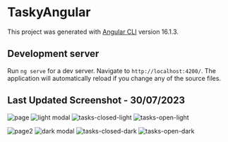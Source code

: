 # TaskyAngular

This project was generated with [Angular CLI](https://github.com/angular/angular-cli) version 16.1.3.

## Development server

Run `ng serve` for a dev server. Navigate to `http://localhost:4200/`. The application will automatically reload if you change any of the source files.

## Last Updated Screenshot - 30/07/2023
![page](https://github.com/EwertonMendes/tasky-angular/assets/33728924/298528e5-3837-487c-9bdc-f3a298247076)
![light modal](https://github.com/EwertonMendes/tasky-angular/assets/33728924/277be783-f18f-414b-8994-b4931070c008)
![tasks-closed-light](https://github.com/EwertonMendes/tasky-angular/assets/33728924/ba923f7a-56d6-427a-8c14-4ee4eb2d37f1)
![tasks-open-light](https://github.com/EwertonMendes/tasky-angular/assets/33728924/1f0e8759-dccf-482d-8b3d-82cfed801424)

![page2](https://github.com/EwertonMendes/tasky-angular/assets/33728924/7e98d12e-26a0-4f94-9e27-9097187a7e98)
![dark modal](https://github.com/EwertonMendes/tasky-angular/assets/33728924/8b764192-4fb1-42f8-845b-ab89388dd443)
![tasks-closed-dark](https://github.com/EwertonMendes/tasky-angular/assets/33728924/5ffbdaa1-0d1a-4ff4-a99b-81c3fc7e244f)
![tasks-open-dark](https://github.com/EwertonMendes/tasky-angular/assets/33728924/099825ce-6168-44cc-a4ae-91c5646c8087)


